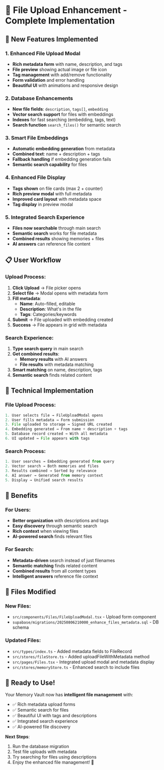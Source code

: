 # 🎉 File Upload Enhancement - Complete Implementation

## 🚀 New Features Implemented

### 1. **Enhanced File Upload Modal**
- **Rich metadata form** with name, description, and tags
- **File preview** showing actual image or file icon
- **Tag management** with add/remove functionality
- **Form validation** and error handling
- **Beautiful UI** with animations and responsive design

### 2. **Database Enhancements**
- **New file fields**: `description`, `tags[]`, `embedding`
- **Vector search support** for files with embeddings
- **Indexes** for fast searching (embedding, tags, text)
- **Search function** `search_files()` for semantic search

### 3. **Smart File Embeddings**
- **Automatic embedding generation** from metadata
- **Combined text**: name + description + tags
- **Fallback handling** if embedding generation fails
- **Semantic search capability** for files

### 4. **Enhanced File Display**
- **Tags shown** on file cards (max 2 + counter)
- **Rich preview modal** with full metadata
- **Improved card layout** with metadata space
- **Tag display** in preview modal

### 5. **Integrated Search Experience**
- **Files now searchable** through main search
- **Semantic search** works for file metadata
- **Combined results** showing memories + files
- **AI answers** can reference file content

## 📋 User Workflow

### Upload Process:
1. **Click Upload** → File picker opens
2. **Select file** → Modal opens with metadata form
3. **Fill metadata**:
   - **Name**: Auto-filled, editable
   - **Description**: What's in the file
   - **Tags**: Categories/keywords
4. **Submit** → File uploaded with embedding created
5. **Success** → File appears in grid with metadata

### Search Experience:
1. **Type search query** in main search
2. **Get combined results**:
   - **Memory results** with AI answers
   - **File results** with metadata matching
3. **Smart matching** on name, description, tags
4. **Semantic search** finds related content

## 🔧 Technical Implementation

### File Upload Process:
```typescript
1. User selects file → FileUploadModal opens
2. User fills metadata → Form submission
3. File uploaded to storage → Signed URL created
4. Embedding generated → From name + description + tags
5. Database record created → With all metadata
6. UI updated → File appears with tags
```

### Search Process:
```typescript
1. User searches → Embedding generated from query
2. Vector search → Both memories and files
3. Results combined → Sorted by relevance
4. AI answer → Generated from memory context
5. Display → Unified search results
```

## 🎯 Benefits

### For Users:
- **Better organization** with descriptions and tags
- **Easy discovery** through semantic search
- **Rich context** when viewing files
- **AI-powered search** finds relevant files

### For Search:
- **Metadata-driven** search instead of just filenames
- **Semantic matching** finds related content
- **Combined results** from all content types
- **Intelligent answers** reference file context

## 📁 Files Modified

### New Files:
- `src/components/Files/FileUploadModal.tsx` - Upload form component
- `supabase/migrations/20250806210000_enhance_files_metadata.sql` - DB schema

### Updated Files:
- `src/types/index.ts` - Added metadata fields to FileRecord
- `src/stores/fileStore.ts` - Added uploadFileWithMetadata method
- `src/pages/Files.tsx` - Integrated upload modal and metadata display
- `src/stores/memoryStore.ts` - Enhanced search to include files

## 🚀 Ready to Use!

Your Memory Vault now has **intelligent file management** with:
- ✅ Rich metadata upload forms
- ✅ Semantic search for files
- ✅ Beautiful UI with tags and descriptions
- ✅ Integrated search experience
- ✅ AI-powered file discovery

**Next Steps**: 
1. Run the database migration
2. Test file uploads with metadata
3. Try searching for files using descriptions
4. Enjoy the enhanced file management! 🎊
